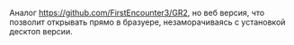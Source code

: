 Аналог https://github.com/FirstEncounter3/GR2, но веб версия, что позволит открывать прямо в бразуере, незаморачиваясь с установкой десктоп версии.
